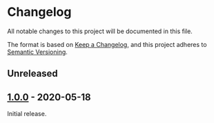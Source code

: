 # Changelog
All notable changes to this project will be documented in this file.

The format is based on [Keep a Changelog](http://keepachangelog.com/),
and this project adheres to [Semantic Versioning](https://semver.org/).


## Unreleased


## [1.0.0] - 2020-05-18
Initial release.


[Unreleased]: https://github.com/digipolisantwerp/acpaas-ui_web-components/compare/v1.0.0...HEAD
[1.0.0]: https://github.com/digipolisantwerp/acpaas-ui_web-components/compare/v1.0.0
